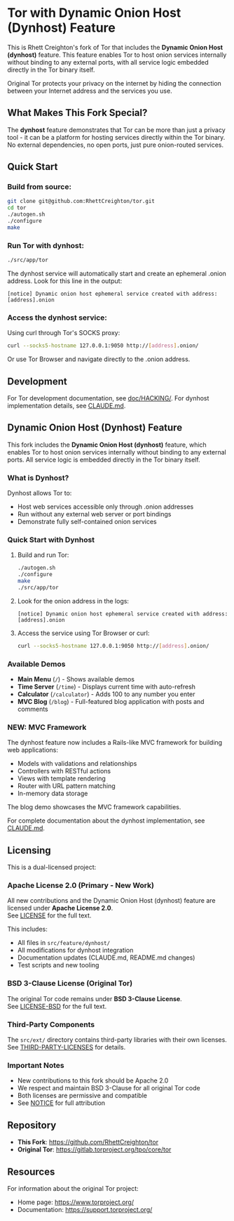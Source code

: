 # Tor with Dynamic Onion Host (Dynhost) Feature

This is Rhett Creighton's fork of Tor that includes the **Dynamic Onion Host (dynhost)** feature. 
This feature enables Tor to host onion services internally without binding to any external ports, 
with all service logic embedded directly in the Tor binary itself.

Original Tor protects your privacy on the internet by hiding the connection between
your Internet address and the services you use.

## What Makes This Fork Special?

The **dynhost** feature demonstrates that Tor can be more than just a privacy tool - it can be a platform for hosting services directly within the Tor binary. No external dependencies, no open ports, just pure onion-routed services.

## Quick Start

### Build from source:

```bash
git clone git@github.com:RhettCreighton/tor.git
cd tor
./autogen.sh
./configure
make
```

### Run Tor with dynhost:

```bash
./src/app/tor
```

The dynhost service will automatically start and create an ephemeral .onion address.
Look for this line in the output:

```
[notice] Dynamic onion host ephemeral service created with address: [address].onion
```

### Access the dynhost service:

Using curl through Tor's SOCKS proxy:
```bash
curl --socks5-hostname 127.0.0.1:9050 http://[address].onion/
```

Or use Tor Browser and navigate directly to the .onion address.

## Development

For Tor development documentation, see [doc/HACKING/](./doc/HACKING).
For dynhost implementation details, see [CLAUDE.md](./CLAUDE.md).

## Dynamic Onion Host (Dynhost) Feature

This fork includes the **Dynamic Onion Host (dynhost)** feature, which enables Tor to host onion services internally without binding to any external ports. All service logic is embedded directly in the Tor binary itself.

### What is Dynhost?

Dynhost allows Tor to:
- Host web services accessible only through .onion addresses
- Run without any external web server or port bindings
- Demonstrate fully self-contained onion services

### Quick Start with Dynhost

1. Build and run Tor:
   ```bash
   ./autogen.sh
   ./configure
   make
   ./src/app/tor
   ```

2. Look for the onion address in the logs:
   ```
   [notice] Dynamic onion host ephemeral service created with address: [address].onion
   ```

3. Access the service using Tor Browser or curl:
   ```bash
   curl --socks5-hostname 127.0.0.1:9050 http://[address].onion/
   ```

### Available Demos

- **Main Menu** (`/`) - Shows available demos
- **Time Server** (`/time`) - Displays current time with auto-refresh
- **Calculator** (`/calculator`) - Adds 100 to any number you enter
- **MVC Blog** (`/blog`) - Full-featured blog application with posts and comments

### NEW: MVC Framework

The dynhost feature now includes a Rails-like MVC framework for building web applications:
- Models with validations and relationships
- Controllers with RESTful actions
- Views with template rendering
- Router with URL pattern matching
- In-memory data storage

The blog demo showcases the MVC framework capabilities.

For complete documentation about the dynhost implementation, see [CLAUDE.md](./CLAUDE.md).

## Licensing

This is a dual-licensed project:

### Apache License 2.0 (Primary - New Work)
All new contributions and the Dynamic Onion Host (dynhost) feature are licensed under **Apache License 2.0**.  
See [LICENSE](./LICENSE) for the full text.

This includes:
- All files in `src/feature/dynhost/`
- All modifications for dynhost integration
- Documentation updates (CLAUDE.md, README.md changes)
- Test scripts and new tooling

### BSD 3-Clause License (Original Tor)
The original Tor code remains under **BSD 3-Clause License**.  
See [LICENSE-BSD](./LICENSE-BSD) for the full text.

### Third-Party Components
The `src/ext/` directory contains third-party libraries with their own licenses.  
See [THIRD-PARTY-LICENSES](./THIRD-PARTY-LICENSES) for details.

### Important Notes
- New contributions to this fork should be Apache 2.0
- We respect and maintain BSD 3-Clause for all original Tor code
- Both licenses are permissive and compatible
- See [NOTICE](./NOTICE) for full attribution

## Repository

- **This Fork**: https://github.com/RhettCreighton/tor
- **Original Tor**: https://gitlab.torproject.org/tpo/core/tor

## Resources

For information about the original Tor project:
- Home page: https://www.torproject.org/
- Documentation: https://support.torproject.org/ 
